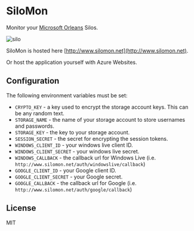 ﻿# SiloMon

Monitor your [Microsoft Orleans](http://aka.ms/orleans) Silos.

![silo](https://silomonne.azurewebsites.net/images/logo.png)

SiloMon is hosted here [http://www.silomon.net](http://www.silomon.net).

Or host the application yourself with Azure Websites.

## Configuration

The following environment variables must be set:

* `CRYPTO_KEY` - a key used to encrypt the storage account keys. This can be any random text.
* `STORAGE_NAME` - the name of your storage account to store usernames and passwords.
* `STORAGE_KEY` - the key to your storage account.
* `SESSION_SECRET` - the secret for encrypting the session tokens.
* `WINDOWS_CLIENT_ID` - your windows live client ID.
* `WINDOWS_CLIENT_SECRET` - your windows live secret.
* `WINDOWS_CALLBACK` - the callback url for Windows Live (i.e. `http://www.silomon.net/auth/windowslive/callback`)
* `GOOGLE_CLIENT_ID` - your Google client ID.
* `GOOGLE_CLIENT_SECRET` - your Google secret.
* `GOOGLE_CALLBACK` - the callback url for Google (i.e. `http://www.silomon.net/auth/google/callback`)

## License

MIT